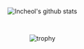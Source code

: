 
<!--<div align="center">
	
  [![Hits](https://hits.seeyoufarm.com/api/count/incr/badge.svg?url=https%3A%2F%2Fgithub.com%2FIncheol-Jung)](https://hits.seeyoufarm.com) 
	
</div> -->




<br/>

<div align="center">

![Incheol's github stats](https://github-readme-stats.vercel.app/api?username=Incheol-Jung&show_icons=true&theme=blueberry)

</div>

<br/>

<div align="center">
	
![trophy](https://github-profile-trophy.vercel.app/?username=Incheol-Jung&theme=flat&row=1&column=6&margin-w=10)

</div>
<!-- [![Top Langs](https://github-readme-stats.vercel.app/api/top-langs/?username=Incheol-Jung&hide=html,CSS)](https://github.com/anuraghazra/github-readme-stats) -->
